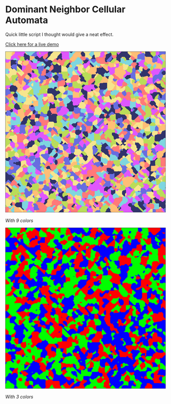 # Dominant Neighbor Cellular Automata

Quick little script I thought would give a neat effect.

[Click here for a live demo](https://ninivert.github.io/dominant-neighbors-cellular-automata/)

![example1](example1.png)

_With 9 colors_

![example2](example2.png)

_With 3 colors_
